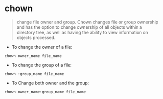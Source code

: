 # chown

> change file owner and group. Chown changes file or group ownership and has the option to change ownership of all objects within a directory tree, as well as having the ability to view information on objects processed.

- To change the owner of a file:

`chown owner_name file_name`

- To change the group of a file:

`chown :group_name file_name`

- To Change both owner and the group:

`chown owner_name:group_name file_name`
